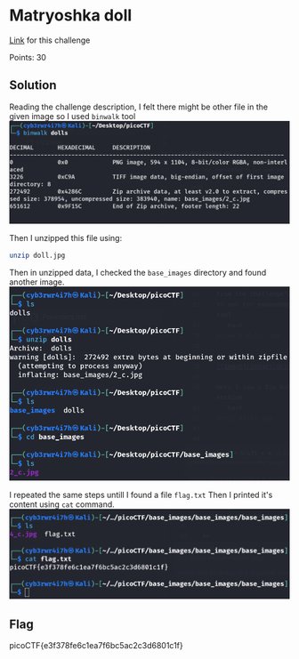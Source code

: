# Matryoshka doll
[Link](https://play.picoctf.org/practice/challenge/129?category=4&page=1) for this challenge

Points: 30

## Solution
Reading the challenge description, I felt there might be other file in the given image so I used `binwalk` tool
![doll](Images/doll.png)

Then I unzipped this file using:
```bash
unzip doll.jpg
```
Then in unzipped data, I checked the `base_images` directory and found another image.
![doll2](Images/doll2.png)

I repeated the same steps untill I found a file `flag.txt`
Then I printed it's content using `cat` command.
![doll3](Images/doll3.png)


## Flag
picoCTF{e3f378fe6c1ea7f6bc5ac2c3d6801c1f}   
